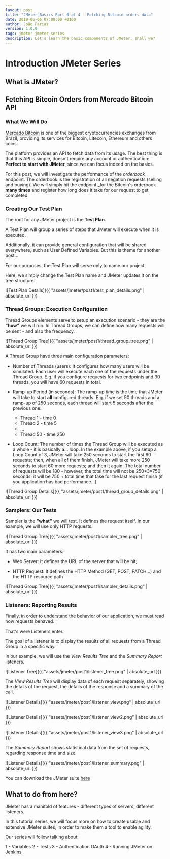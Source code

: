 ```yaml
---
layout: post
title: "JMeter Basics Part 0 of 4 - Fetching Bitcoin orders data"
date: 2019-06-06 07:00:00 +0100
author: João Farias
version: 1.0.0
tags: jmeter jmeter-series
description: Let's learn the basic components of JMeter, shall we?
---
```


# Introduction JMeter Series

## What is JMeter?

## Fetching Bitcoin Orders from Mercado Bitcoin API

### What We Will Do

[Mercado Bitcoin](https://www.mercadobitcoin.com.br) is one of the biggest cryptocurrencies exchanges from Brazil,
providing its services for Bitcoin, Litecoin, Ethereum and others coins.

The platform provides an API to fetch data from its usage. The best thing is that this API is simple, doesn't require any account or authentication: **Perfect to start with JMeter**, since we can focus indeed on the basics.

For this post, we will investigate the performance of the _orderbook_ endpoint. The orderbook is the registration of all negation requests (selling and buying). We will simply hit the endpoint _for the Bitcoin's orderbook **many times** and register how long does it take for our request to get completed.

### Creating Our Test Plan

The root for any JMeter project is the **Test Plan**.

A Test Plan will group a series of steps that JMeter will execute when it is executed.

Additionally, it can provide general configuration that will be shared everywhere, such as User Defined Variables. But this is theme for another post...

For our purposes, the Test Plan will serve only to name our project.

Here, we simply change the Test Plan name and JMeter updates it on the tree structure.

![Test Plan Details]({{ "assets/jmeter/post1/test_plan_details.png" | absolute_url }})

### Thread Groups: Execution Configuration

Thread Groups elements serve to setup an execution scenario - they are the **"how"** we will run. In Thread Groups, we can define how many requests will be sent - and also the frequency.

![Thread Group Tree]({{ "assets/jmeter/post1/thread_group_tree.png" | absolute_url }})

A Thread Group have three main configuration parameters:

- Number of Threads (users): It configures how many users will be simulated. Each user will execute each one of the requests under the Thread Group. E.g. if you configure requests for two endpoints and 30 threads, you will have 60 requests in total.

- Ramp-up Period (in seconds): The ramp-up time is the time that JMeter will take to start **all** configured threads. E.g. if we set 50 threads and a ramp-up of 250 seconds, each thread will start 5 seconds after the previous one:

   - Thread 1 - time 0
   - Thread 2 - time 5
   - ...
   - Thread 50 - time 250

- Loop Count: The number of times the Thread Group will be executed as a whole - it is basically a... loop. In the example above, if you setup a Loop Count of 3, JMeter will take 250 seconds to start the first 60 requests; then, when all of them finish, JMeter will take more 250 seconds to start 60 more requests; and then it again. The total number of requests will be 180 - however, the total time will not be 250*3=750 seconds; it will be 750 + total time that take for the last request finish (if you application has bad performance...).

![Thread Group Details]({{ "assets/jmeter/post1/thread_group_details.png" | absolute_url }})

### Samplers: Our Tests

Sampler is the **"what"** we will test. It defines the request itself. In our example, we will use only HTTP requests.

![Thread Group Tree]({{ "assets/jmeter/post1/sampler_tree.png" | absolute_url }})

It has two main parameters:

- Web Server: It defines the URL of the server that will be hit;

- HTTP Request: It defines the HTTP Method (GET, POST, PATCH...) and the HTTP resource path

![Thread Group Tree]({{ "assets/jmeter/post1/sampler_details.png" | absolute_url }})

### Listeners: Reporting Results

Finally, in order to understand the behavior of our application, we must read how requests behaved.

That's were Listeners enter.

The goal of a listener is to display the results of all requests from a Thread Group in a specific way.

In our example, we will use the _View Results Tree_ and the _Summary Report_ listeners.

![Listener Tree]({{ "assets/jmeter/post1/listener_tree.png" | absolute_url }})

The _View Results Tree_ will display data of each request separately, showing the details of the request, the details of the response and a summary of the call.

![Listener Details]({{ "assets/jmeter/post1/listener_view.png" | absolute_url }})

![Listener Details]({{ "assets/jmeter/post1/listener_view2.png" | absolute_url }})

![Listener Details]({{ "assets/jmeter/post1/listener_view3.png" | absolute_url }})

The _Summary Report_ shows statistical data from the set of requests, regarding response time and size.

![Listener Details]({{ "assets/jmeter/post1/listener_summary.png" | absolute_url }})

You can download the JMeter suite [here](https://github.com/JoaoGFarias/JoaoGFarias.github.io/blob/jmeter_1/assets/jmeter/post1/jmeter_basics.jmx)

## What to do from here?

JMeter has a manifold of features - different types of servers, different listeners.

In this tutorial series, we will focus more on how to create usable and extensive JMeter suites, in order to make them a tool to enable agility.

Our series will follow talking about:

1 - Variables
2 - Tests
3 - Authentication OAuth
4 - Running JMeter on Jenkins
